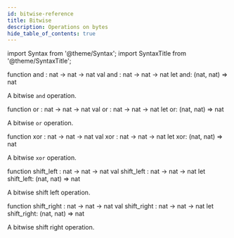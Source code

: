 ```yaml
---
id: bitwise-reference
title: Bitwise
description: Operations on bytes
hide_table_of_contents: true
---
```


import Syntax from '@theme/Syntax';
import SyntaxTitle from '@theme/SyntaxTitle';

<SyntaxTitle syntax="pascaligo">
function and : nat -> nat -> nat
</SyntaxTitle>
<SyntaxTitle syntax="cameligo">
val and :  nat -> nat -> nat
</SyntaxTitle>
<SyntaxTitle syntax="reasonligo">
let and: (nat, nat) => nat
</SyntaxTitle>

A bitwise `and` operation.

<SyntaxTitle syntax="pascaligo">
function or : nat -> nat -> nat
</SyntaxTitle>
<SyntaxTitle syntax="cameligo">
val or :  nat -> nat -> nat
</SyntaxTitle>
<SyntaxTitle syntax="reasonligo">
let or: (nat, nat) => nat
</SyntaxTitle>

A bitwise `or` operation.

<SyntaxTitle syntax="pascaligo">
function xor : nat -> nat -> nat
</SyntaxTitle>
<SyntaxTitle syntax="cameligo">
val xor :  nat -> nat -> nat
</SyntaxTitle>
<SyntaxTitle syntax="reasonligo">
let xor: (nat, nat) => nat
</SyntaxTitle>

A bitwise `xor` operation.

<SyntaxTitle syntax="pascaligo">
function shift_left : nat -> nat -> nat
</SyntaxTitle>
<SyntaxTitle syntax="cameligo">
val shift_left :  nat -> nat -> nat
</SyntaxTitle>
<SyntaxTitle syntax="reasonligo">
let shift_left: (nat, nat) => nat
</SyntaxTitle>

A bitwise shift left operation.

<SyntaxTitle syntax="pascaligo">
function shift_right : nat -> nat -> nat
</SyntaxTitle>
<SyntaxTitle syntax="cameligo">
val shift_right :  nat -> nat -> nat
</SyntaxTitle>
<SyntaxTitle syntax="reasonligo">
let shift_right: (nat, nat) => nat
</SyntaxTitle>

A bitwise shift right operation.
